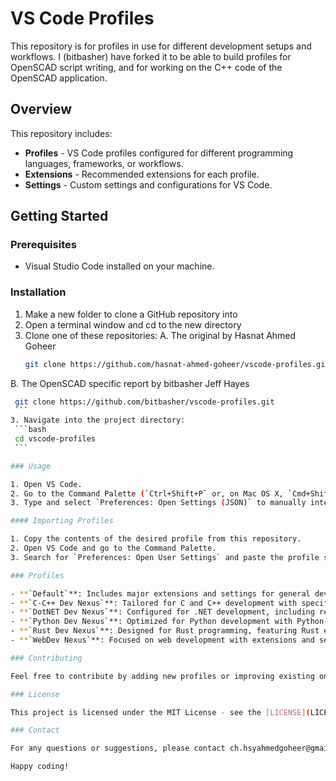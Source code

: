# VS Code Profiles
This repository is for profiles in use for different development setups and workflows.
I (bitbasher) have forked it to be able to build profiles for OpenSCAD script writing, and for working on the C++ code of the OpenSCAD application.
## Overview

This repository includes:

- **Profiles** - VS Code profiles configured for different programming languages, frameworks, or workflows.
- **Extensions** - Recommended extensions for each profile.
- **Settings** - Custom settings and configurations for VS Code.

## Getting Started

### Prerequisites

- Visual Studio Code installed on your machine.

### Installation
1. Make a new folder to clone a GitHub repository into
1. Open a terminal window and cd to the new directory
1. Clone one of these repositories:
  A. The original by Hasnat Ahmed Goheer
    ```bash
    git clone https://github.com/hasnat-ahmed-goheer/vscode-profiles.git
    ```
  B. The OpenSCAD specific report by bitbasher Jeff Hayes
   ```bash
    git clone https://github.com/bitbasher/vscode-profiles.git
    ```
3. Navigate into the project directory:
    ```bash
    cd vscode-profiles
    ```

### Usage

1. Open VS Code.
2. Go to the Command Palette (`Ctrl+Shift+P` or, on Mac OS X, `Cmd+Shift+P`).
3. Type and select `Preferences: Open Settings (JSON)` to manually integrate the settings from the profiles provided.

#### Importing Profiles

1. Copy the contents of the desired profile from this repository.
2. Open VS Code and go to the Command Palette.
3. Search for `Preferences: Open User Settings` and paste the profile settings into the appropriate sections.

### Profiles

- **`Default`**: Includes major extensions and settings for general development needs. This profile serves as a base configuration.
- **`C-C++ Dev Nexus`**: Tailored for C and C++ development with specific extensions and settings for C/C++ programming, building on the `Default` profile.
- **`DotNET Dev Nexus`**: Configured for .NET development, including relevant extensions and settings for C# and .NET Core projects, building on the `Default` profile.
- **`Python Dev Nexus`**: Optimized for Python development with Python-specific extensions and settings, building on the `Default` profile.
- **`Rust Dev Nexus`**: Designed for Rust programming, featuring Rust extensions and settings in addition to those in the `Default` profile.
- **`WebDev Nexus`**: Focused on web development with extensions and settings for HTML, CSS, JavaScript, and related technologies, plus the extensions from the `Default` profile.

### Contributing

Feel free to contribute by adding new profiles or improving existing ones. Please open a pull request with a clear description of the changes.

### License

This project is licensed under the MIT License - see the [LICENSE](LICENSE) file for details.

### Contact

For any questions or suggestions, please contact ch.hsyahmedgoheer@gmail.com or open an issue in the repository.

Happy coding!

